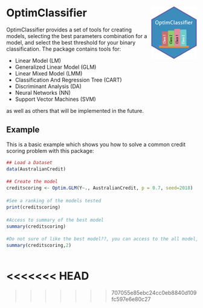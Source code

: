 # OptimClassifier <img src="man/figures/logo.png" align="right" />

OptimClassifier provides a set of tools for creating models, selecting the best parameters combination for a model, and select the best threshold for your binary classification. The package contains tools for:

- Linear Model (LM) 
- Generalized Linear Model (GLM) 
- Linear Mixed Model (LMM) 
- Classification And Regression Tree (CART)
- Discriminant Analysis (DA)
- Neural Networks (NN)
- Support Vector Machines (SVM)

as well as others that will be implemented in the future.

## Example

This is a basic example which shows you how to solve a common credit scoring problem with this package:

``` r
## Load a Dataset
data(AustralianCredit)

## Create the model
creditscoring <- Optim.GLM(Y~., AustralianCredit, p = 0.7, seed=2018)

#See a ranking of the models tested
print(creditscoring)

#Access to summary of the best model
summary(creditscoring)

#Do not sure of like the best model??, you can access to the all model, for example the 2nd model
summary(creditscoring,2)
 

```
<<<<<<< HEAD
=======

>>>>>>> 707055e85ebc24cc0eb8840d109fc597e6e80c27
